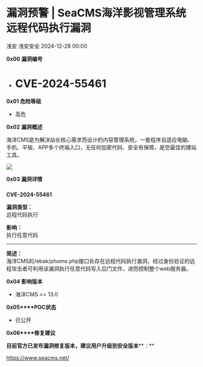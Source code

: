 #  漏洞预警 | SeaCMS海洋影视管理系统远程代码执行漏洞   
浅安  浅安安全   2024-12-28 00:00  
  
**0x00 漏洞编号**  
- # CVE-2024-55461  
  
**0x01 危险等级**  
- 高危  
  
**0x02 漏洞概述**  
  
海洋CMS是为解决站长核心需求而设计的内容管理系统，一套程序自适应电脑、手机、平板、APP多个终端入口，无任何加密代码、安全有保障，是您最佳的建站工具。  
  
![](https://mmbiz.qpic.cn/sz_mmbiz_png/7stTqD182SVAS3cgxzDKew2rV0NjbAZGHtibZEdHTrPpsFL4Mgko79pJicmq3XiarhxlzdCkrkibN4f6Fd8cibA5Y3g/640?wx_fmt=other&from=appmsg&tp=webp&wxfrom=5&wx_lazy=1&wx_co=1 "")  
  
**0x03 漏洞详情**  
###   
  
**CVE-2024-55461**  
  
**漏洞类型：**  
远程代码执行  
  
**影响：**  
执行任意代码  
  
****  
  
**简述：**  
海洋CMS的/ebak/phome.php接口处存在远程代码执行漏洞，经过身份验证的远程攻击者可利用该漏洞执行任意代码写入后门文件，进而控制整个web服务器。  
  
**0x04 影响版本**  
- 海洋CMS <= 13.0  
  
**0x05****POC状态**  
- 已公开  
  
**0x06****修复建议**  
  
**目前官方已发布漏洞修复版本，建议用户升级到安全版本****：**  
  
https://www.seacms.net/  
  
  
  
